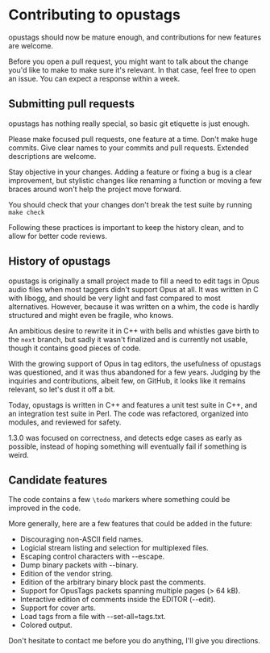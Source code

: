 # Contributing to opustags

opustags should now be mature enough, and contributions for new features are
welcome.

Before you open a pull request, you might want to talk about the change you'd
like to make to make sure it's relevant. In that case, feel free to open an
issue. You can expect a response within a week.

## Submitting pull requests

opustags has nothing really special, so basic git etiquette is just enough.

Please make focused pull requests, one feature at a time. Don't make huge
commits. Give clear names to your commits and pull requests. Extended
descriptions are welcome.

Stay objective in your changes. Adding a feature or fixing a bug is a clear
improvement, but stylistic changes like renaming a function or moving a few
braces around won't help the project move forward.

You should check that your changes don't break the test suite by running
`make check`

Following these practices is important to keep the history clean, and to allow
for better code reviews.

## History of opustags

opustags is originally a small project made to fill a need to edit tags in Opus
audio files when most taggers didn't support Opus at all. It was written in C
with libogg, and should be very light and fast compared to most alternatives.
However, because it was written on a whim, the code is hardly structured and
might even be fragile, who knows.

An ambitious desire to rewrite it in C++ with bells and whistles gave birth to
the `next` branch, but sadly it wasn't finalized and is currently not usable,
though it contains good pieces of code.

With the growing support of Opus in tag editors, the usefulness of opustags was
questioned, and it was thus abandoned for a few years. Judging by the
inquiries and contributions, albeit few, on GitHub, it looks like it remains
relevant, so let's dust it off a bit.

Today, opustags is written in C++ and features a unit test suite in C++, and
an integration test suite in Perl. The code was refactored, organized into
modules, and reviewed for safety.

1.3.0 was focused on correctness, and detects edge cases as early as possible,
instead of hoping something will eventually fail if something is weird.

## Candidate features

The code contains a few `\todo` markers where something could be improved in the
code.

More generally, here are a few features that could be added in the future:

- Discouraging non-ASCII field names.
- Logicial stream listing and selection for multiplexed files.
- Escaping control characters with --escape.
- Dump binary packets with --binary.
- Edition of the vendor string.
- Edition of the arbitrary binary block past the comments.
- Support for OpusTags packets spanning multiple pages (> 64 kB).
- Interactive edition of comments inside the EDITOR (--edit).
- Support for cover arts.
- Load tags from a file with --set-all=tags.txt.
- Colored output.

Don't hesitate to contact me before you do anything, I'll give you directions.
